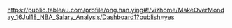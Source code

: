 https://public.tableau.com/profile/ong.han.ying#!/vizhome/MakeOverMonday_16Jul18_NBA_Salary_Analysis/Dashboard1?publish=yes
